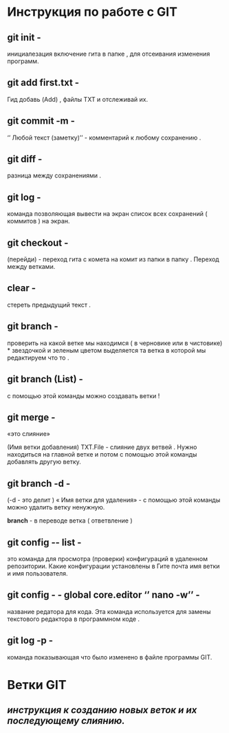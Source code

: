 # Инструкция по работе с GIT 

## git init - 
инициалезация включение гита в папке , для отсеивания изменения программ.

## git add first.txt -
 Гид добавь (Add) , файлы ТХТ и отслеживай их.

## git commit -m -
‘’ Любой текст (заметку)’’ - комментарий к любому сохранению .

## git diff - 
разница между сохранениями .

## git log - 
команда позволяющая вывести на экран список всех сохранений ( коммитов ) на экран.

## git checkout - 
(перейди) - переход гита с комета на комит из папки в папку . Переход между ветками.

## clear - 
стереть предыдущий текст .

## git branch - 
проверить на какой ветке мы находимся ( в черновике или в чистовике) * звездочкой и зеленым цветом выделяется та ветка в которой мы редактируем что то .

## git branch (List) - 
с помощью этой команды можно создавать ветки !

## git merge - 
«это слияние» 

(Имя ветки добавления) TXT.File - слияние двух ветвей . Нужно находиться на главной ветке и потом с помощью этой команды добавлять другую ветку.

## git branch -d - 
(-d - это делит ) « Имя ветки для удаления» - с помощью этой команды можно удалить ветку ненужную.

**branch**  - в переводе ветка ( ответвление )

## git config -- list -
 это команда для просмотра (проверки) конфигураций в удаленном репозитории. Какие конфигурации установлены в Гите почта имя ветки и имя пользователя.

## git config - - global core.editor ‘’ nano -w’’ -
 название редатора для кода. Эта команда используется для замены текстового редактора в программном коде .

## git log -p - 
команда показывающая что было изменено в файле программы GIT.


# Ветки GIT 
## *инструкция к созданию новых веток и их последующему слиянию.*

